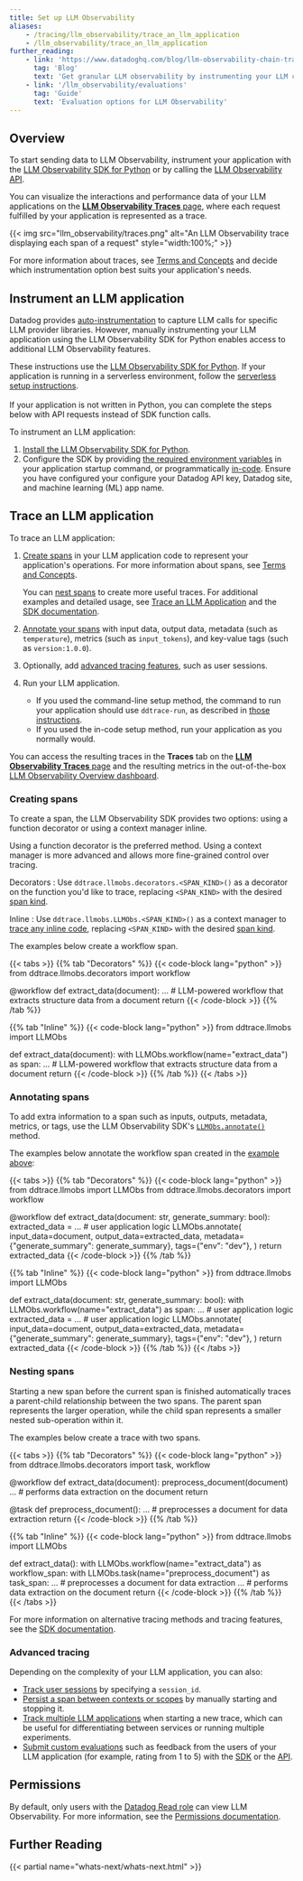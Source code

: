 ```yaml
---
title: Set up LLM Observability
aliases:
    - /tracing/llm_observability/trace_an_llm_application
    - /llm_observability/trace_an_llm_application
further_reading:
    - link: 'https://www.datadoghq.com/blog/llm-observability-chain-tracing/'
      tag: 'Blog'
      text: 'Get granular LLM observability by instrumenting your LLM chains'
    - link: '/llm_observability/evaluations'
      tag: 'Guide'
      text: 'Evaluation options for LLM Observability'
---
```


## Overview

To start sending data to LLM Observability, instrument your application with the [LLM Observability SDK for Python][1] or by calling the [LLM Observability API][2]. 

You can visualize the interactions and performance data of your LLM applications on the [**LLM Observability Traces** page][3], where each request fulfilled by your application is represented as a trace.

{{< img src="llm_observability/traces.png" alt="An LLM Observability trace displaying each span of a request" style="width:100%;" >}}

For more information about traces, see [Terms and Concepts][4] and decide which instrumentation option best suits your application's needs.

## Instrument an LLM application

Datadog provides [auto-instrumentation][4] to capture LLM calls for specific LLM provider libraries. However, manually instrumenting your LLM application using the LLM Observability SDK for Python enables access to additional LLM Observability features.

<div class="alert alert-info">These instructions use the <a href="/llm_observability/setup/sdk">LLM Observability SDK for Python</a>. If your application is running in a serverless environment, follow the <a href="/llm_observability/setup/sdk/#aws-lambda-setup">serverless setup instructions</a>. </br></br> If your application is not written in Python, you can complete the steps below with API requests instead of SDK function calls.</div>

To instrument an LLM application:

1. [Install the LLM Observability SDK for Python][5].
1. Configure the SDK by providing [the required environment variables][6] in your application startup command, or programmatically [in-code][7]. Ensure you have configured your configure your Datadog API key, Datadog site, and machine learning (ML) app name.

## Trace an LLM application

To trace an LLM application:

1. [Create spans](#creating-spans) in your LLM application code to represent your application's operations. For more information about spans, see [Terms and Concepts][4]. 
   
   You can [nest spans](#nesting-spans) to create more useful traces. For additional examples and detailed usage, see [Trace an LLM Application][8] and the [SDK documentation][9].

1. [Annotate your spans](#annotating-spans) with input data, output data, metadata (such as `temperature`), metrics (such as `input_tokens`), and key-value tags (such as `version:1.0.0`).
1. Optionally, add [advanced tracing features](#advanced-tracing), such as user sessions.
1. Run your LLM application. 
    - If you used the command-line setup method, the command to run your application should use `ddtrace-run`, as described in [those instructions][6].
    - If you used the in-code setup method, run your application as you normally would.

You can access the resulting traces in the **Traces** tab on the [**LLM Observability Traces** page][3] and the resulting metrics in the out-of-the-box [LLM Observability Overview dashboard][10].

### Creating spans

To create a span, the LLM Observability SDK provides two options: using a function decorator or using a context manager inline. 

Using a function decorator is the preferred method. Using a context manager is more advanced and allows more fine-grained control over tracing.

Decorators
: Use `ddtrace.llmobs.decorators.<SPAN_KIND>()` as a decorator on the function you'd like to trace, replacing `<SPAN_KIND>` with the desired [span kind][4].

Inline
: Use `ddtrace.llmobs.LLMObs.<SPAN_KIND>()` as a context manager to [trace any inline code][12], replacing `<SPAN_KIND>` with the desired [span kind][4].

The examples below create a workflow span.

{{< tabs >}}
{{% tab "Decorators" %}}
{{< code-block lang="python" >}}
from ddtrace.llmobs.decorators import workflow

@workflow
def extract_data(document):
    ... # LLM-powered workflow that extracts structure data from a document
    return
{{< /code-block >}}
{{% /tab %}}

{{% tab "Inline" %}}
{{< code-block lang="python" >}}
from ddtrace.llmobs import LLMObs

def extract_data(document):
    with LLMObs.workflow(name="extract_data") as span:
        ... # LLM-powered workflow that extracts structure data from a document
    return
{{< /code-block >}}
{{% /tab %}}
{{< /tabs >}}

### Annotating spans

To add extra information to a span such as inputs, outputs, metadata, metrics, or tags, use the LLM Observability SDK's [`LLMObs.annotate()`][11] method.

The examples below annotate the workflow span created in the [example above](#creating-spans):

{{< tabs >}}
{{% tab "Decorators" %}}
{{< code-block lang="python" >}}
from ddtrace.llmobs import LLMObs
from ddtrace.llmobs.decorators import workflow

@workflow
def extract_data(document: str, generate_summary: bool):
    extracted_data = ... # user application logic
    LLMObs.annotate(
        input_data=document,
        output_data=extracted_data,
        metadata={"generate_summary": generate_summary},
        tags={"env": "dev"},
    )
    return extracted_data
{{< /code-block >}}
{{% /tab %}}

{{% tab "Inline" %}}
{{< code-block lang="python" >}}
from ddtrace.llmobs import LLMObs

def extract_data(document: str, generate_summary: bool):
    with LLMObs.workflow(name="extract_data") as span:
        ... # user application logic
        extracted_data = ... # user application logic
        LLMObs.annotate(
            input_data=document,
            output_data=extracted_data,
            metadata={"generate_summary": generate_summary},
            tags={"env": "dev"},
        )
        return extracted_data
{{< /code-block >}}
{{% /tab %}}
{{< /tabs >}}

### Nesting spans

Starting a new span before the current span is finished automatically traces a parent-child relationship between the two spans. The parent span represents the larger operation, while the child span represents a smaller nested sub-operation within it.

The examples below create a trace with two spans.

{{< tabs >}}
{{% tab "Decorators" %}}
{{< code-block lang="python" >}}
from ddtrace.llmobs.decorators import task, workflow

@workflow
def extract_data(document):
    preprocess_document(document)
    ... # performs data extraction on the document
    return

@task
def preprocess_document():
    ... # preprocesses a document for data extraction
    return
{{< /code-block >}}
{{% /tab %}}

{{% tab "Inline" %}}
{{< code-block lang="python" >}}
from ddtrace.llmobs import LLMObs

def extract_data():
    with LLMObs.workflow(name="extract_data") as workflow_span:
        with LLMObs.task(name="preprocess_document") as task_span:
            ... # preprocesses a document for data extraction
        ... # performs data extraction on the document
    return
{{< /code-block >}}
{{% /tab %}}
{{< /tabs >}}

For more information on alternative tracing methods and tracing features, see the [SDK documentation][1].

### Advanced tracing

Depending on the complexity of your LLM application, you can also:

- [Track user sessions][12] by specifying a `session_id`.
- [Persist a span between contexts or scopes][13] by manually starting and stopping it.
- [Track multiple LLM applications][14] when starting a new trace, which can be useful for differentiating between services or running multiple experiments.
- [Submit custom evaluations][15] such as feedback from the users of your LLM application (for example, rating from 1 to 5) with the [SDK][1] or the [API][2]. 

## Permissions

By default, only users with the [Datadog Read role][16] can view LLM Observability. For more information, see the [Permissions documentation][17].

## Further Reading

{{< partial name="whats-next/whats-next.html" >}}

[1]: /llm_observability/setup/sdk
[2]: /llm_observability/setup/api
[3]: https://app.datadoghq.com/llm/traces
[4]: /llm_observability/terms
[5]: /llm_observability/sdk#installation
[6]: /llm_observability/sdk#command-line-setup
[7]: /llm_observability/sdk#in-code-setup
[8]: /llm_observability/quickstart
[9]: /llm_observability/sdk#tracing-spans
[10]: https://app.datadoghq.com/dash/integration/llm_analytics
[11]: /llm_observability/sdk#tracking-user-sessions
[12]: /llm_observability/sdk#tracking-user-sessions
[13]: /llm_observability/sdk#persisting-a-span-across-contexts
[14]: /llm_observability/sdk#tracing-multiple-applications
[15]: /llm_observability/evaluations/submit_evaluations
[16]: /account_management/rbac/#datadog-default-roles
[17]: /account_management/rbac/permissions/#llm-observability